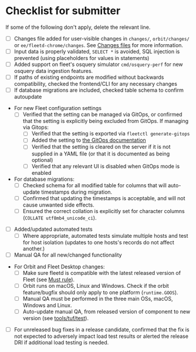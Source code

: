 # Checklist for submitter

If some of the following don't apply, delete the relevant line.

<!-- Note that API documentation changes are now addressed by the product design team. -->

- [ ] Changes file added for user-visible changes in `changes/`, `orbit/changes/` or `ee/fleetd-chrome/changes`.
  See [Changes files](https://github.com/fleetdm/fleet/blob/main/docs/Contributing/guides/committing-changes.md#changes-files) for more information.
- [ ] Input data is properly validated, `SELECT *` is avoided, SQL injection is prevented (using placeholders for values in statements)
- [ ] Added support on fleet's osquery simulator `cmd/osquery-perf` for new osquery data ingestion features.
- [ ] If paths of existing endpoints are modified without backwards compatibility, checked the frontend/CLI for any necessary changes
- [ ] If database migrations are included, checked table schema to confirm autoupdate
- For new Fleet configuration settings
  - [ ] Verified that the setting can be managed via GitOps, or confirmed that the setting is explicitly being excluded from GitOps.  If managing via Gitops:
    - [ ] Verified that the setting is exported via `fleetctl generate-gitops`
    - [ ] Added the setting to [the GitOps documentation](https://github.com/fleetdm/fleet/blob/main/docs/Configuration/yaml-files.md#L485)
    - [ ] Verified that the setting is cleared on the server if it is not supplied in a YAML file (or that it is documented as being optional)
    - [ ] Verified that any relevant UI is disabled when GitOps mode is enabled
- For database migrations:
  - [ ] Checked schema for all modified table for columns that will auto-update timestamps during migration.
  - [ ] Confirmed that updating the timestamps is acceptable, and will not cause unwanted side effects.
  - [ ] Ensured the correct collation is explicitly set for character columns (`COLLATE utf8mb4_unicode_ci`).
- [ ] Added/updated automated tests
  - [ ] Where appropriate, automated tests simulate multiple hosts and test for host isolation (updates to one hosts's records do not affect another.)
- [ ] Manual QA for all new/changed functionality
- For Orbit and Fleet Desktop changes:
   - [ ] Make sure fleetd is compatible with the latest released version of Fleet (see [Must rule](https://github.com/fleetdm/fleet/blob/main/docs/Contributing/workflows/fleetd-development-and-release-strategy.md)).
   - [ ] Orbit runs on macOS, Linux and Windows. Check if the orbit feature/bugfix should only apply to one platform (`runtime.GOOS`).
   - [ ] Manual QA must be performed in the three main OSs, macOS, Windows and Linux.
   - [ ] Auto-update manual QA, from released version of component to new version (see [tools/tuf/test](../tools/tuf/test/README.md)).
- [ ] For unreleased bug fixes in a release candidate, confirmed that the fix is not expected to adversely impact load test results or alerted the release DRI if additional load testing is needed.
